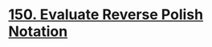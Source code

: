 # [150. Evaluate Reverse Polish Notation](https://leetcode.com/problems/evaluate-reverse-polish-notation/)
